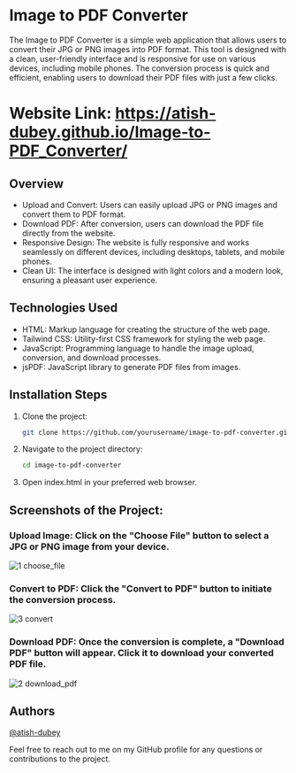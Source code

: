 

# Image to PDF Converter
The Image to PDF Converter is a simple web application that allows users to convert their JPG or PNG images into PDF format. This tool is designed with a clean, user-friendly interface and is responsive for use on various devices, including mobile phones. The conversion process is quick and efficient, enabling users to download their PDF files with just a few clicks.
# Website Link: https://atish-dubey.github.io/Image-to-PDF_Converter/

## Overview
- Upload and Convert: Users can easily upload JPG or PNG images and convert them to PDF format.
- Download PDF: After conversion, users can download the PDF file directly from the website.
- Responsive Design: The website is fully responsive and works seamlessly on different devices, including desktops, tablets, and mobile phones.
- Clean UI: The interface is designed with light colors and a modern look, ensuring a pleasant user experience.

## Technologies Used
- HTML: Markup language for creating the structure of the web page.
- Tailwind CSS: Utility-first CSS framework for styling the web page.
- JavaScript: Programming language to handle the image upload, conversion, and download processes.
- jsPDF: JavaScript library to generate PDF files from images.

## Installation Steps
1. Clone the project:
   ```sh
   git clone https://github.com/yourusername/image-to-pdf-converter.git


2. Navigate to the project directory:
   ```sh
   cd image-to-pdf-converter

3. Open index.html in your preferred web browser.


## Screenshots of the Project:

### Upload Image: Click on the "Choose File" button to select a JPG or PNG image from your device.
![1 choose_file](https://github.com/user-attachments/assets/de6c9dc6-5bbb-45d6-8ed3-753a7626a2d3)

### Convert to PDF: Click the "Convert to PDF" button to initiate the conversion process.
![3 convert](https://github.com/user-attachments/assets/4752f23b-6a16-4391-8fb7-de92d968baf1)

### Download PDF: Once the conversion is complete, a "Download PDF" button will appear. Click it to download your converted PDF file.
![2 download_pdf](https://github.com/user-attachments/assets/6c3d8aac-b427-4c2a-9efe-730cb1e389a7)





## Authors

[@atish-dubey](https://www.github.com/atish-dubey)

Feel free to reach out to me on my GitHub profile for any questions or contributions to the project.

